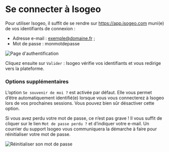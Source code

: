 # Se connecter à Isogeo

Pour utiliser Isogeo, il suffit de se rendre sur https://app.isogeo.com muni(e) de vos identifiants de connexion :

* Adresse e-mail : exemple@domaine.fr ;
* Mot de passe : monmotdepasse

![Page d&apos;authentification](/assets/ID_log_in.gif "Page de connexion à la plateforme Isogeo")

Cliquez ensuite sur `Valider` : Isogeo vérifie vos identifiants et vous redirige vers la plateforme.

### Options supplémentaires

L’option `Se souvenir de moi ?` est activée par défaut. Elle vous permet d’être automatiquement identifié(e) lorsque vous vous connecterez à Isogeo lors de vos prochaines sessions. Vous pouvez bien sûr désactiver cette option.

Si vous avez perdu votre mot de passe, ce n’est pas grave ! Il vous suffit de cliquer sur le lien `Mot de passe perdu ?` et d’indiquer votre e-mail. Un courrier du support Isogeo vous communiquera la démarche à faire pour réinitialiser votre mot de passe.

![Réinitialiser son mot de passe](/assets/ID_password_reminder_mail.png "Le mail avec le lien de réinitialistion")

